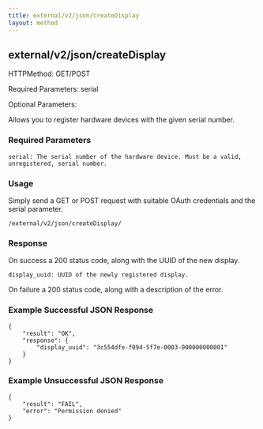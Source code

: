 ```yaml
---
title: external/v2/json/createDisplay
layout: method
---
```

## external/v2/json/createDisplay

HTTPMethod: GET/POST

Required Parameters: serial

Optional Parameters: 


Allows you to register hardware devices with the given serial number. 

### Required Parameters

    serial: The serial number of the hardware device. Must be a valid, unregistered, serial number.

### Usage

Simply send a GET or POST request with suitable OAuth credentials and the serial parameter.

`/external/v2/json/createDisplay/`

### Response

On success a 200 status code,  along with the UUID of the new display.

    display_uuid: UUID of the newly registered display.

On failure a 200 status code, along with a description of the error.

### Example Successful JSON Response

    {
        "result": "OK",
        "response": {
            "display_uuid": "3c554dfe-f094-5f7e-0003-000000000001"
        }
    }

### Example Unsuccessful JSON Response

    {
        "result": "FAIL",
        "error": "Permission denied" 
    }